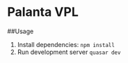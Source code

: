 # Palanta VPL

##Usage
1. Install dependencies:
`npm install`
1. Run development server
`quasar dev`
